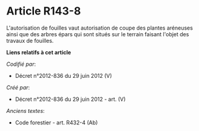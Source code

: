 # Article R143-8

L'autorisation de fouilles vaut autorisation de coupe des plantes aréneuses ainsi que des arbres épars qui sont situés sur le
terrain faisant l'objet des travaux de fouilles.

**Liens relatifs à cet article**

_Codifié par_:

  - Décret n°2012-836 du 29 juin 2012 (V)

_Créé par_:

  - Décret n°2012-836 du 29 juin 2012 - art. (V)

_Anciens textes_:

  - Code forestier - art. R432-4 (Ab)
